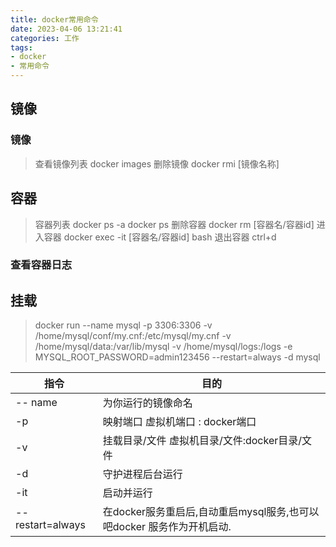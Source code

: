 ```yaml
---
title: docker常用命令
date: 2023-04-06 13:21:41
categories: 工作
tags: 
- docker
- 常用命令
---
```



## 镜像
### 镜像
> 查看镜像列表
> docker  images 
> 删除镜像
> docker rmi [镜像名称]
>
## 容器
> 容器列表
> docker ps -a
> docker ps
> 删除容器
> docker rm [容器名/容器id]
> 进入容器
> docker exec -it [容器名/容器id] bash 
> 退出容器
> ctrl+d
>
###  查看容器日志


## 挂载
> docker run --name mysql -p 3306:3306 -v /home/mysql/conf/my.cnf:/etc/mysql/my.cnf -v /home/mysql/data:/var/lib/mysql -v /home/mysql/logs:/logs -e MYSQL_ROOT_PASSWORD=admin123456 --restart=always -d mysql
>
|  指令   | 目的     |
| ---- | ---- |
| -- name   | 为你运行的镜像命名     |
|  -p  |  映射端口 虚拟机端口 : docker端口   |
|  -v  |  挂载目录/文件 虚拟机目录/文件:docker目录/文件    |
|  -d  |  守护进程后台运行    |
|  -it |  启动并运行    |
| --restart=always   |  在docker服务重启后,自动重启mysql服务,也可以吧docker 服务作为开机启动.    |


